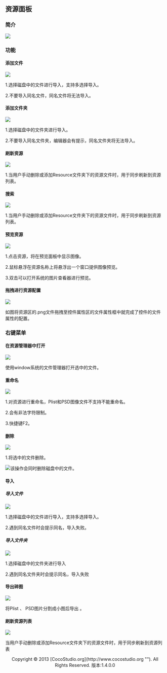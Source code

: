 ## 资源面板

### 简介

![](img/4-2-5-img-01.png)

### 功能

#### 添加文件

![](img/3-2-7-img-02.png)

1.选择磁盘中的文件进行导入，支持多选择导入。

2.不要导入同名文件，同名文件将无法导入。

#### 添加文件夹

![](img/3-2-7-img-03.png)


1.选择磁盘中的文件夹进行导入。

2.不要导入同名文件夹，编辑器会有提示，同名文件夹将无法导入。

#### 刷新资源

![](img/3-2-7-img-04.png)

1.当用户手动删除或添加Resource文件夹下的资源文件时，用于同步刷新到资源列表。

#### 搜索

![](img/3-2-7-img-05.png)

1.当用户手动删除或添加Resource文件夹下的资源文件时，用于同步刷新到资源列表。

#### 预览资源

![](img/4-2-5-img-06.png)
 

1.点击资源，将在预览面板中显示图像。

2.鼠标悬浮在资源名称上将悬浮出一个窗口提供图像预览。

3.双击可以打开系统的图片查看器进行预览。

#### 拖拽进行资源配置

![](img/4-2-5-img-07.png) 

如图将资源区的.png文件拖拽至控件属性区的文件属性框中就完成了控件的文件属性的配置。

### 右键菜单

#### 在资源管理器中打开

![](img/4-2-5-img-08.png)

使用window系统的文件管理器打开选中的文件。

#### 重命名

![](img/4-2-5-img-09.png)

1.对资源进行重命名，Plist和PSD图像文件不支持不能重命名。

2.会有非法字符限制。

3.快捷键F2。

#### 删除

![](img/4-2-5-img-10.png)

1.将选中的文件删除。

![](style/light.gif)该操作会同时删除磁盘中的文件。

#### 导入

##### 导入文件

![](img/4-2-5-img-11.png)

1.选择磁盘中的文件进行导入，支持多选择导入。            	 

2.遇到同名文件时会提示同名，导入失败。 

##### 导入文件夹

![](img/4-2-5-img-12.png)

1.选择磁盘中的文件夹进行导入

2.遇到同名文件夹时会提示同名，导入失败 

#### 导出碎图

![](img/4-2-5-img-13.png)

将Plist 、 PSD图片分割成小图后导出 。

#### 刷新资源列表

![](img/4-2-5-img-14.png)

当用户手动删除或添加Resource文件夹下的资源文件时，用于同步刷新到资源列表 


<center>Copyright © 2013 [CocoStudio.org](http://www.cocostudio.org ""). All Rights Reserved. 版本:1.4.0.0</center>